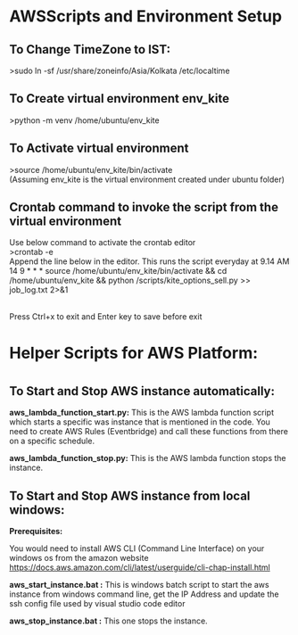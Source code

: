 # AWSScripts and Environment Setup

<h2>To Change TimeZone to IST:</h2>
>sudo ln -sf /usr/share/zoneinfo/Asia/Kolkata /etc/localtime

<h2>To Create virtual environment env_kite</h2>
>python -m venv /home/ubuntu/env_kite

<h2>To Activate virtual environment</h2>
>source /home/ubuntu/env_kite/bin/activate
<br>
(Assuming env_kite is the virtual environment created under ubuntu folder)

<h2>Crontab command to invoke the script from the virtual environment</h2>
Use below command to activate the crontab editor
<br>>crontab -e
<br>Append the line below in the editor. This runs the script everyday at 9.14 AM
<br>14 9 * * * source /home/ubuntu/env_kite/bin/activate && cd /home/ubuntu/env_kite && python /scripts/kite_options_sell.py >> job_log.txt 2>&1

<br>Press Ctrl+x to exit and Enter key to save before exit

<h1>Helper Scripts for AWS Platform:<h1>
<h2>To Start and Stop AWS instance automatically:</h2>

<b>aws_lambda_function_start.py:</b> 
  This is the AWS lambda function script which starts a specific was instance that is mentioned in the code. You need to create AWS Rules (Eventbridge) and call these functions from there on a specific schedule.

<b>aws_lambda_function_stop.py:</b> 
  This is the AWS lambda function stops the instance. 

<h2>To Start and Stop AWS instance from local windows:</h2>

<b>Prerequisites:</b>

You would need to install AWS CLI (Command Line Interface) on your windows os from the amazon website https://docs.aws.amazon.com/cli/latest/userguide/cli-chap-install.html

<b>aws_start_instance.bat :</b>
  This is windows batch script to start the aws instance from windows command line, get the IP Address and update the ssh config file used by visual studio code editor 

<b>aws_stop_instance.bat :</b> 
  This one stops the instance.
